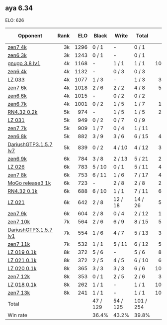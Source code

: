 ## aya 6.34 ##

ELO: 626

Opponent | Rank | ELO | Black | Write | Total | Win rate
---------|-----:|----:|-------|-------|-------|-------:
[zen7 4k](zen7%204k.md) | 3k | 1296 | 0 / 1 | - | 0 / 1 | 0.0%
[zen6 3k](zen6%203k.md) | 3k | 1243 | 0 / 1 | - | 0 / 1 | 0.0%
[gnugo 3.8 lv1](gnugo%203.8%20lv1.md) | 4k | 1168 | - | 1 / 1 | 1 / 1 | 100.0%
[zen6 4k](zen6%204k.md) | 4k | 1132 | - | 0 / 3 | 0 / 3 | 0.0%
[LZ 033](LZ%20033.md) | 4k | 1077 | 1 / 3 | - | 1 / 3 | 33.3%
[zen7 6k](zen7%206k.md) | 4k | 1018 | 2 / 6 | 2 / 2 | 4 / 8 | 50.0%
[zen6 6k](zen6%206k.md) | 4k | 1015 | - | 0 / 2 | 0 / 2 | 0.0%
[zen6 7k](zen6%207k.md) | 4k | 1001 | 0 / 2 | 1 / 5 | 1 / 7 | 14.3%
[RN4.32 0.2k](RN4.32%200.2k.md) | 5k | 974 | - | 1 / 5 | 1 / 5 | 20.0%
[LZ 031](LZ%20031.md) | 5k | 949 | 0 / 2 | 0 / 7 | 0 / 9 | 0.0%
[zen7 7k](zen7%207k.md) | 5k | 909 | 1 / 7 | 0 / 4 | 1 / 11 | 9.1%
[zen6 8k](zen6%208k.md) | 5k | 882 | 3 / 9 | 3 / 6 | 6 / 15 | 40.0%
[DariushGTP3.1.5.7 lv7](DariushGTP3.1.5.7%20lv7.md) | 5k | 839 | 0 / 2 | 4 / 10 | 4 / 12 | 33.3%
[zen6 9k](zen6%209k.md) | 6k | 784 | 3 / 8 | 2 / 13 | 5 / 21 | 23.8%
[LZ 026](LZ%20026.md) | 6k | 783 | 5 / 10 | 0 / 1 | 5 / 11 | 45.5%
[zen7 8k](zen7%208k.md) | 6k | 753 | 6 / 11 | 1 / 6 | 7 / 17 | 41.2%
[MoGo release3 1k](MoGo%20release3%201k.md) | 6k | 723 | - | 2 / 8 | 2 / 8 | 25.0%
[RN4.32 0.1k](RN4.32%200.1k.md) | 6k | 688 | 6 / 10 | 1 / 1 | 7 / 11 | 63.6%
[LZ 021](LZ%20021.md) | 6k | 642 | 2 / 8 | 12 / 18 | 14 / 26 | 53.8%
[zen7 9k](zen7%209k.md) | 6k | 604 | 2 / 8 | 0 / 4 | 2 / 12 | 16.7%
[zen7 10k](zen7%2010k.md) | 7k | 564 | 2 / 6 | 6 / 9 | 8 / 15 | 53.3%
[DariushGTP3.1.5.7 lv1](DariushGTP3.1.5.7%20lv1.md) | 7k | 554 | 1 / 6 | 4 / 7 | 5 / 13 | 38.5%
[zen7 11k](zen7%2011k.md) | 7k | 532 | 1 / 1 | 5 / 11 | 6 / 12 | 50.0%
[LZ 019 0.1k](LZ%20019%200.1k.md) | 8k | 372 | 5 / 6 | - | 5 / 6 | 83.3%
[LZ 021 0.1k](LZ%20021%200.1k.md) | 8k | 372 | 2 / 5 | 4 / 5 | 6 / 10 | 60.0%
[LZ 020 0.1k](LZ%20020%200.1k.md) | 8k | 365 | 3 / 3 | 3 / 3 | 6 / 6 | 100.0%
[zen7 12k](zen7%2012k.md) | 8k | 353 | 0 / 1 | 2 / 5 | 2 / 6 | 33.3%
[LZ 018 0.1k](LZ%20018%200.1k.md) | 8k | 262 | 1 / 1 | - | 1 / 1 | 100.0%
[zen7 13k](zen7%2013k.md) | 8k | 241 | 1 / 1 | - | 1 / 1 | 100.0%
Total | | | 47 / 129 | 54 / 125 | 101 / 254 | 
Win rate| | | 36.4% | 43.2% | 39.8% | 
